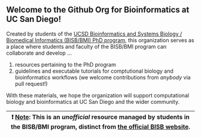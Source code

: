 ## Welcome to the Github Org for Bioinformatics at UC San Diego!

Created by students of the [UCSD Bioinformatics and Systems Biology / Biomedical Informatics (BISB/BMI) PhD program](https://bioinformatics.ucsd.edu/), this organization serves as a place where students and faculty of the BISB/BMI program can collaborate and develop ...

1. resources pertaining to the PhD program
2. guidelines and executable tutorials for comptutional biology and bioinformatics workflows (we welcome contributions from *anybody* via pull request!)

With these materials, we hope the organization will support computational biology and bioinformatics at UC San Diego and the wider community.

<!-- TODO: a list of things in this org -->

| :exclamation:  <ins>Note</ins>: This is an _unofficial_ resource managed by students in the BISB/BMI program, distinct from [the official BISB website](https://bioinformatics.ucsd.edu/). |
|-----------------------------------------|

<!--

**Here are some ideas to get you started:**

🙋‍♀️ A short introduction - what is your organization all about?
🌈 Contribution guidelines - how can the community get involved?
👩‍💻 Useful resources - where can the community find your docs? Is there anything else the community should know?
🍿 Fun facts - what does your team eat for breakfast?
🧙 Remember, you can do mighty things with the power of [Markdown](https://docs.github.com/github/writing-on-github/getting-started-with-writing-and-formatting-on-github/basic-writing-and-formatting-syntax)
-->
